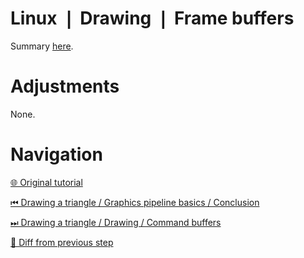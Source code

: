 # Linux ❘ Drawing ❘ Frame buffers

Summary [here](https://github.com/Pacheco95/khronos-vulkan-tutorial-cpp/tree/linux-summary).

# Adjustments

None.

# Navigation

[🌐 Original tutorial](
https://docs.vulkan.org/tutorial/latest/03_Drawing_a_triangle/03_Drawing/00_Framebuffers.html)

[⏮ Drawing a triangle / Graphics pipeline basics / Conclusion](
https://github.com/Pacheco95/khronos-vulkan-tutorial-cpp/tree/linux/02-drawing-triangle/03-graphics-pipeline-basics/05-conclusion)

[⏭ Drawing a triangle / Drawing / Command buffers](
https://github.com/Pacheco95/khronos-vulkan-tutorial-cpp/tree/linux/02-drawing-triangle/04-drawing/02-command-buffers)

[🔄 Diff from previous step](
https://github.com/Pacheco95/khronos-vulkan-tutorial-cpp/compare/linux/02-drawing-triangle/03-graphics-pipeline-basics/05-conclusion...linux/02-drawing-triangle/04-drawing/01-frame-buffers)
